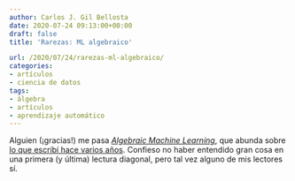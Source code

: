 ```yaml
---
author: Carlos J. Gil Bellosta
date: 2020-07-24 09:13:00+00:00
draft: false
title: 'Rarezas: ML algebraico'

url: /2020/07/24/rarezas-ml-algebraico/
categories:
- artículos
- ciencia de datos
tags:
- álgebra
- artículos
- aprendizaje automático
---
```


Alguien (¡gracias!) me pasa _[Algebraic Machine Learning](https://arxiv.org/abs/1803.05252)_, que abunda sobre [lo que escribí hace varios años](https://www.datanalytics.com/2015/01/14/rarezas-estadistica-algebraica/). Confieso no haber entendido gran cosa en una primera (y última) lectura diagonal, pero tal vez alguno de mis lectores sí.